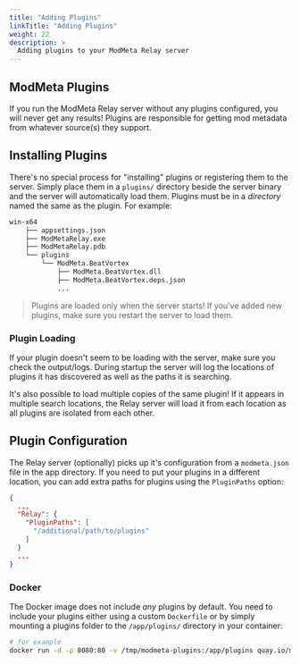```yaml
---
title: "Adding Plugins"
linkTitle: "Adding Plugins"
weight: 22
description: >
  Adding plugins to your ModMeta Relay server
---
```


## ModMeta Plugins

If you run the ModMeta Relay server without any plugins configured, you will never get any results! Plugins are responsible for getting mod metadata from whatever source(s) they support.

## Installing Plugins

There's no special process for "installing" plugins or registering them to the server. Simply place them in a `plugins/` directory beside the server binary and the server will automatically load them. Plugins must be in a *directory* named the same as the plugin. For example:

```bash
win-x64
    ├── appsettings.json
    ├── ModMetaRelay.exe
    ├── ModMetaRelay.pdb
    └── plugins
        └── ModMeta.BeatVortex
            ├── ModMeta.BeatVortex.dll
            ├── ModMeta.BeatVortex.deps.json
            ...
```

> Plugins are loaded only when the server starts! If you've added new plugins, make sure you restart the server to load them.

### Plugin Loading

If your plugin doesn't seem to be loading with the server, make sure you check the output/logs. During startup the server will log the locations of plugins it has discovered as well as the paths it is searching.

It's also possible to load multiple copies of the same plugin! If it appears in multiple search locations, the Relay server will load it from each location as all plugins are isolated from each other.

## Plugin Configuration

The Relay server (optionally) picks up it's configuration from a `modmeta.json` file in the app directory. If you need to put your plugins in a different location, you can add extra paths for plugins using the `PluginPaths` option:

```json
{
  ...
  "Relay": {
    "PluginPaths": [
      "/additional/path/to/plugins"
    ]
  }
  ...
}
```


### Docker

The Docker image does not include *any* plugins by default. You need to include your plugins either using a custom `Dockerfile` or by simply mounting a plugins folder to the `/app/plugins/` directory in your container:

```bash
# for example
docker run -d -p 8080:80 -v /tmp/modmeta-plugins:/app/plugins quay.io/modmeta-relay/server:0.1.0
```